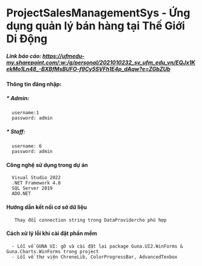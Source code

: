 # ProjectSalesManagementSys - Ứng dụng quản lý bán hàng tại Thế Giới Di Động
#####  Link báo cáo: https://ufmedu-my.sharepoint.com/:w:/g/personal/2021010232_sv_ufm_edu_vn/EQJx1KekMo1Ln48_-BXBfMsBUFO-f9Cy5SVFh1E4p_dAqw?e=ZGbZUb
#### Thông tin đăng nhập:
#####  * Admin: 
      username:1 
      password: admin
#####  * Staff: 
      username: 6 
      password: admin
#### Công nghệ sử dụng trong dự án
      Visual Studio 2022
      .NET Framework 4.8
      SQL Server 2019
      ADO.NET
#### Hướng dẫn kết nối cơ sở dữ liệu
       Thay đổi connection string trong DataProvidercho phù hợp
#### Cách xử lý lỗi khi cài đặt phần mềm
      - Lỗi về GUNA UI: gỡ và cài đặt lại package Guna.UI2.WinForms & Guna.Charts.WinForms trong project
      - Lỗi về thư viện ChreneLib, ColorProgressBar, AdvancedTexbox
      

